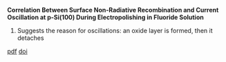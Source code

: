 
**Correlation Between Surface Non-Radiative Recombination and Current Oscillation at p-Si(100) During Electropolishing in Fluoride Solution**

1. Suggests the reason for oscillations: an oxide layer is formed, then it detaches

[pdf](Rappich1997.pdf)
[doi]([https://doi.org/10.1002/bbpc.19971010119](https://doi.org/10.1002/bbpc.19971010119))